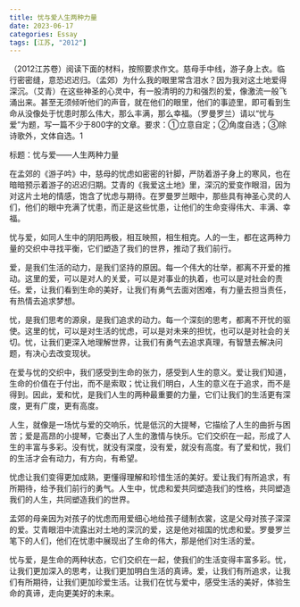 ```yaml
---
title: 忧与爱人生两种力量
date: 2023-06-17
categories: Essay
tags: [江苏, "2012"]
---
```


（2012江苏卷）阅读下面的材料，按照要求作文。慈母手中线，游子身上衣。临行密密缝，意恐迟迟归。（孟郊）为什么我的眼里常含泪水？因为我对这土地爱得深沉。（艾青）在这些神圣的心灵中，有一股清明的力和强烈的爱，像激流一般飞涌出来。甚至无须倾听他们的声音，就在他们的眼里，他们的事迹里，即可看到生命从没像处于忧患时那么伟大，那么丰满，那么幸福。（罗曼罗兰）请以“忧与爱”为题，写一篇不少于800字的文章。要求：①立意自定；②角度自选；③除诗歌外，文体自选。1

标题：忧与爱——人生两种力量

在孟郊的《游子吟》中，慈母的忧虑如密密的针脚，严防着游子身上的寒风，也在暗暗预示着游子的迟迟归期。艾青的《我爱这土地》里，深沉的爱变作眼泪，因为对这片土地的情感，饱含了忧虑与期待。在罗曼罗兰眼中，那些具有神圣心灵的人们，他们的眼中充满了忧患，而正是这些忧患，让他们的生命变得伟大、丰满、幸福。

忧与爱，如同人生中的阴阳两极，相互映照，相生相克。人的一生，都在这两种力量的交织中寻找平衡，它们塑造了我们的世界，推动了我们前行。

爱，是我们生活的动力，是我们坚持的原因。每一个伟大的壮举，都离不开爱的推动。这里的爱，可以是对人的关爱，可以是对事业的执着，也可以是对社会的责任。爱，让我们看到生命的美好，让我们有勇气去面对困难，有力量去担当责任，有热情去追求梦想。

忧，是我们思考的源泉，是我们追求的动力。每一个深刻的思考，都离不开忧的驱使。这里的忧，可以是对生活的忧虑，可以是对未来的担忧，也可以是对社会的关切。忧，让我们更深入地理解世界，让我们有勇气去追求真理，有智慧去解决问题，有决心去改变现状。

在爱与忧的交织中，我们感受到生命的张力，感受到人生的意义。爱让我们知道，生命的价值在于付出，而不是索取；忧让我们明白，人生的意义在于追求，而不是得到。因此，爱和忧，是我们人生的两种最重要的力量，它们让我们的生活更有深度，更有广度，更有高度。

人生，就像是一场忧与爱的交响乐，忧是低沉的大提琴，它描绘了人生的曲折与困苦；爱是高昂的小提琴，它奏出了人生的激情与快乐。它们交织在一起，形成了人生的丰富与多彩。没有忧，就没有深度，没有爱，就没有高度。有了爱和忧，我们的生活才会有动力，有方向，有希望。

忧虑让我们变得更加成熟，更懂得理解和珍惜生活的美好。爱让我们有所追求，有所期待，给予我们前行的勇气。人生中，忧虑和爱共同塑造我们的性格，共同塑造我们的人生，共同塑造我们的世界。

孟郊的母亲因为对孩子的忧虑而用爱细心地给孩子缝制衣裳，这是父母对孩子深深的爱。艾青眼泪中流露出对土地的深沉的爱，这是他对祖国的忧虑和爱。罗曼罗兰笔下的人们，他们在忧患中展现出了生命的伟大，那是他们对生活的爱。

忧与爱，是生命的两种状态，它们交织在一起，使我们的生活变得丰富多彩。忧，让我们更加深入的思考，让我们更加明白生活的真谛。爱，让我们有所追求，让我们有所期待，让我们更加珍爱生活。让我们在忧与爱中，感受生活的美好，体验生命的真谛，走向更美好的未来。